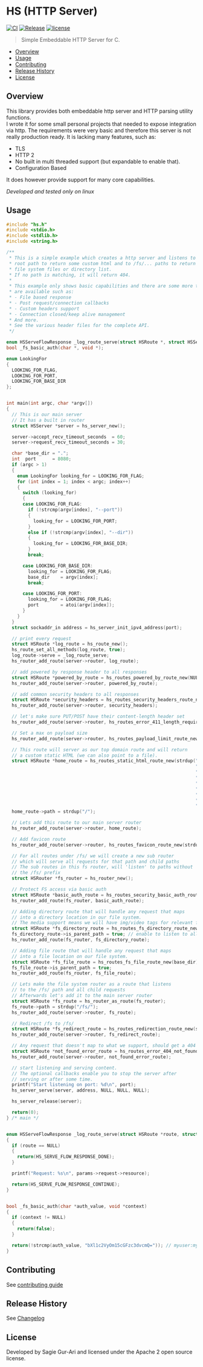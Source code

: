 # HS (HTTP Server)

[![CI](https://github.com/sagiegurari/c_hs/workflows/CI/badge.svg?branch=master)](https://github.com/sagiegurari/c_hs/actions)
[![Release](https://img.shields.io/github/v/release/sagiegurari/c_hs)](https://github.com/sagiegurari/c_hs/releases)
[![license](https://img.shields.io/github/license/sagiegurari/c_hs)](https://github.com/sagiegurari/c_hs/blob/master/LICENSE)

> Simple Embeddable HTTP Server for C.

* [Overview](#overview)
* [Usage](#usage)
* [Contributing](.github/CONTRIBUTING.md)
* [Release History](CHANGELOG.md)
* [License](#license)

<a name="overview"></a>
## Overview
This library provides both embeddable http server and HTTP parsing utility functions.<br>
I wrote it for some small personal projects that needed to expose integration via http.
The requirements were very basic and therefore this server is not really production ready.
It is lacking many features, such as:

* TLS
* HTTP 2
* No built in multi threaded support (but expandable to enable that).
* Configuration Based

It does however provide support for many core capabilities.

*Developed and tested only on linux*

<a name="usage"></a>
## Usage

```c
#include "hs.h"
#include <stdio.h>
#include <stdlib.h>
#include <string.h>

/**
 * This is a simple example which creates a http server and listens to
 * root path to return some custom html and to /fs/... paths to return
 * file system files or directory list.
 * If no path is matching, it will return 404.
 *
 * This example only shows basic capabilities and there are some more that
 * are available such as:
 * - File based response
 * - Post request/connection callbacks
 * - Custom headers support
 * - Connection closed/keep alive management
 * And more.
 * See the various header files for the complete API.
 */

enum HSServeFlowResponse _log_route_serve(struct HSRoute *, struct HSServeFlowParams *);
bool _fs_basic_auth(char *, void *);

enum LookingFor
{
  LOOKING_FOR_FLAG,
  LOOKING_FOR_PORT,
  LOOKING_FOR_BASE_DIR
};


int main(int argc, char *argv[])
{
  // This is our main server
  // It has a built in router
  struct HSServer *server = hs_server_new();

  server->accept_recv_timeout_seconds  = 60;
  server->request_recv_timeout_seconds = 30;

  char *base_dir = ".";
  int  port      = 8080;
  if (argc > 1)
  {
    enum LookingFor looking_for = LOOKING_FOR_FLAG;
    for (int index = 1; index < argc; index++)
    {
      switch (looking_for)
      {
      case LOOKING_FOR_FLAG:
        if (!strcmp(argv[index], "--port"))
        {
          looking_for = LOOKING_FOR_PORT;
        }
        else if (!strcmp(argv[index], "--dir"))
        {
          looking_for = LOOKING_FOR_BASE_DIR;
        }
        break;

      case LOOKING_FOR_BASE_DIR:
        looking_for = LOOKING_FOR_FLAG;
        base_dir    = argv[index];
        break;

      case LOOKING_FOR_PORT:
        looking_for = LOOKING_FOR_FLAG;
        port        = atoi(argv[index]);
      }
    }
  }
  struct sockaddr_in address = hs_server_init_ipv4_address(port);

  // print every request
  struct HSRoute *log_route = hs_route_new();
  hs_route_set_all_methods(log_route, true);
  log_route->serve = _log_route_serve;
  hs_router_add_route(server->router, log_route);

  // add powered by response header to all responses
  struct HSRoute *powered_by_route = hs_routes_powered_by_route_new(NULL);
  hs_router_add_route(server->router, powered_by_route);

  // add common security headers to all responses
  struct HSRoute *security_headers = hs_routes_security_headers_route_new(NULL);
  hs_router_add_route(server->router, security_headers);

  // let's make sure PUT/POST have their content-length header set
  hs_router_add_route(server->router, hs_routes_error_411_length_required_route_new());

  // Set a max on payload size
  hs_router_add_route(server->router, hs_routes_payload_limit_route_new(1024 * 1024 * 2));

  // This route will server as our top domain route and will return
  // a custom static HTML (we can also point to a file).
  struct HSRoute *home_route = hs_routes_static_html_route_new(strdup("<html>\n"
                                                                      "<head>\n"
                                                                      "<title>Example Home Page</title>\n"
                                                                      "</head>\n"
                                                                      "<body>\n"
                                                                      "<h1>Welcome To The Example Home Page</h1>\n"
                                                                      "<a href=\"/fs/\">Go To File System</a>\n"
                                                                      "</body>\n"
                                                                      "</html>"));
  home_route->path = strdup("/");

  // Lets add this route to our main server router
  hs_router_add_route(server->router, home_route);

  // Add favicon route
  hs_router_add_route(server->router, hs_routes_favicon_route_new(strdup("./favicon.ico"), 1 * 365 * 24 * 60 * 60));

  // For all routes under /fs/ we will create a new sub router
  // which will serve all requests for that path and child paths
  // The sub routes in this fs router, will 'listen' to paths without
  // the /fs/ prefix
  struct HSRouter *fs_router = hs_router_new();

  // Protect FS access via basic auth
  struct HSRoute *basic_auth_route = hs_routes_security_basic_auth_route_new("My Realm", _fs_basic_auth, NULL);
  hs_router_add_route(fs_router, basic_auth_route);

  // Adding directory route that will handle any request that maps
  // into a directory location in our file system.
  // The media support means we will have img/video tags for relevant files
  struct HSRoute *fs_directory_route = hs_routes_fs_directory_route_new_with_media_support(base_dir);
  fs_directory_route->is_parent_path = true; // enable to listen to all request sub paths
  hs_router_add_route(fs_router, fs_directory_route);

  // Adding file route that will handle any request that maps
  // into a file location on our file system.
  struct HSRoute *fs_file_route = hs_routes_fs_file_route_new(base_dir);
  fs_file_route->is_parent_path = true;
  hs_router_add_route(fs_router, fs_file_route);

  // Lets make the file system router as a route that listens
  // to the /fs/ path and all child requests
  // Afterwards let's add it to the main server router
  struct HSRoute *fs_route = hs_router_as_route(fs_router);
  fs_route->path = strdup("/fs/");
  hs_router_add_route(server->router, fs_route);

  // Redirect /fs to /fs/
  struct HSRoute *fs_redirect_route = hs_routes_redirection_route_new(strdup("/fs"), strdup("/fs/"));
  hs_router_add_route(server->router, fs_redirect_route);

  // Any request that doesn't map to what we support, should get a 404
  struct HSRoute *not_found_error_route = hs_routes_error_404_not_found_route_new();
  hs_router_add_route(server->router, not_found_error_route);

  // start listening and serving content.
  // The optional callbacks enable you to stop the server after
  // serving or after some time.
  printf("Start listening on port: %d\n", port);
  hs_server_serve(server, address, NULL, NULL, NULL);

  hs_server_release(server);

  return(0);
} /* main */


enum HSServeFlowResponse _log_route_serve(struct HSRoute *route, struct HSServeFlowParams *params)
{
  if (route == NULL)
  {
    return(HS_SERVE_FLOW_RESPONSE_DONE);
  }

  printf("Request: %s\n", params->request->resource);

  return(HS_SERVE_FLOW_RESPONSE_CONTINUE);
}


bool _fs_basic_auth(char *auth_value, void *context)
{
  if (context != NULL)
  {
    return(false);
  }

  return(!strcmp(auth_value, "bXl1c2VyOm15cGFzc3dvcmQ=")); // myuser:mypassword
}
```

## Contributing
See [contributing guide](.github/CONTRIBUTING.md)

<a name="history"></a>
## Release History

See [Changelog](CHANGELOG.md)

<a name="license"></a>
## License
Developed by Sagie Gur-Ari and licensed under the Apache 2 open source license.
